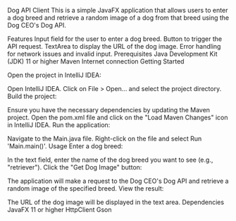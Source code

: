 Dog API Client
This is a simple JavaFX application that allows users to enter a dog breed and retrieve a random image of a dog from that breed using the Dog CEO's Dog API.

Features
Input field for the user to enter a dog breed.
Button to trigger the API request.
TextArea to display the URL of the dog image.
Error handling for network issues and invalid input.
Prerequisites
Java Development Kit (JDK) 11 or higher
Maven
Internet connection
Getting Started

Open the project in IntelliJ IDEA:

Open IntelliJ IDEA.
Click on File > Open... and select the project directory.
Build the project:

Ensure you have the necessary dependencies by updating the Maven project.
Open the pom.xml file and click on the "Load Maven Changes" icon in IntelliJ IDEA.
Run the application:

Navigate to the Main.java file.
Right-click on the file and select Run 'Main.main()'.
Usage
Enter a dog breed:

In the text field, enter the name of the dog breed you want to see (e.g., "retriever").
Click the "Get Dog Image" button:

The application will make a request to the Dog CEO's Dog API and retrieve a random image of the specified breed.
View the result:

The URL of the dog image will be displayed in the text area.
Dependencies
JavaFX 11 or higher
HttpClient
Gson
